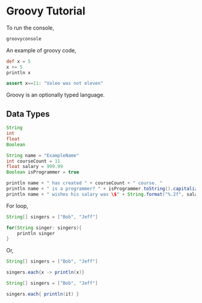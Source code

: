 # Groovy Tutorial

To run the console,

```bash
groovyconsole
```

An example of groovy code,

```groovy
def x = 5
x += 5
println x

assert x==11: "Valeo was not eleven"
```

Groovy is an optionally typed language.

## Data Types

```groovy
String
int
float
Boolean
```

```groovy
String name = "ExampleName"
int courseCount = 11
float salary = 999.99
Boolean isProgrammer = true

println name + " has created " + courseCount + " course. "
println name + " is a programmer? " + isProgrammer.toString().capitalize()
println name + " wishes his salary was \$" + String.format("%.2f", salary)
```

For loop,

```groovy
String[] singers = ["Bob", "Jeff"]

for(String singer: singers){
    println singer
}
```

Or,

```groovy
String[] singers = ["Bob", "Jeff"]

singers.each{x -> println(x)}
```

```groovy
String[] singers = ["Bob", "Jeff"]

singers.each{ println(it) }
```
